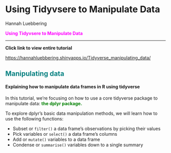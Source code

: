 Using Tidyvsere to Manipulate Data
================
Hannah Luebbering

<span style="color: magenta;">**Using Tidyvsere to Manipulate
Data**</span>

-----

**Click link to view entire tutorial**

<https://hannahluebbering.shinyapps.io/Tidyverse_manipulating_data/>

## <span style="color: teal;">Manipulating data</span>

#### Explaining how to manipulate data frames in R using tidyverse

In this tutorial, we’re focusing on how to use a core tidyverse package
to manipulate data: <span style="color: green;">**the dplyr
package.**</span>

To explore dplyr’s basic data manipulation methods, we will learn how to
use the following functions:

  - Subset or `filter()` a data frame’s observations by picking their
    values
  - Pick variables or `select()` a data frame’s columns
  - Add or `mutate()` variables to a data frame
  - Condense or `summarise()` variables down to a single summary
